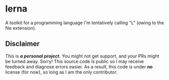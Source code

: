 # lerna
A toolkit for a programming language I'm tentatively calling "L" (owing to the file extension).

## Disclaimer
This is ***a personal project.*** You might not get support, and your PRs might be turned away. Sorry!
This source code is public so I may receive feedback and diagnose errors easier.
As a result, this code is under **no** license (for now), so long as I am the only contributor.